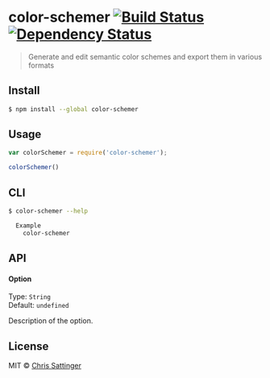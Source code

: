 # color-schemer [![Build Status](http://img.shields.io/travis/crucialfelix/color-schemer.svg?style=flat-square)](https://travis-ci.org/crucialfelix/color-schemer) [![Dependency Status](http://img.shields.io/gemnasium/crucialfelix/color-schemer.svg?style=flat-square)](https://gemnasium.com/crucialfelix/color-schemer)
> Generate and edit semantic color schemes and export them in various formats

## Install

```sh
$ npm install --global color-schemer
```


## Usage

```js
var colorSchemer = require('color-schemer');

colorSchemer()

```


## CLI


```sh
$ color-schemer --help

  Example
    color-schemer

```


## API

#### Option

Type: `String`  
Default: `undefined`

Description of the option.


## License

MIT © [Chris Sattinger](https://github.com/crucialfelix)
